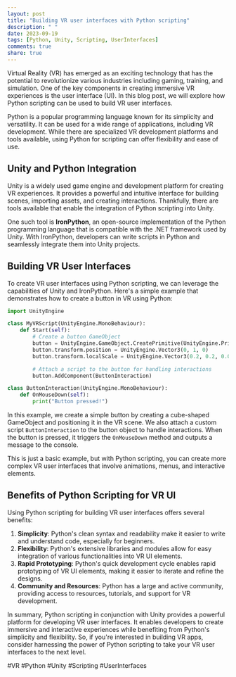 ```yaml
---
layout: post
title: "Building VR user interfaces with Python scripting"
description: " "
date: 2023-09-19
tags: [Python, Unity, Scripting, UserInterfaces]
comments: true
share: true
---
```


Virtual Reality (VR) has emerged as an exciting technology that has the potential to revolutionize various industries including gaming, training, and simulation. One of the key components in creating immersive VR experiences is the user interface (UI). In this blog post, we will explore how Python scripting can be used to build VR user interfaces.

Python is a popular programming language known for its simplicity and versatility. It can be used for a wide range of applications, including VR development. While there are specialized VR development platforms and tools available, using Python for scripting can offer flexibility and ease of use.

## Unity and Python Integration

Unity is a widely used game engine and development platform for creating VR experiences. It provides a powerful and intuitive interface for building scenes, importing assets, and creating interactions. Thankfully, there are tools available that enable the integration of Python scripting into Unity.

One such tool is **IronPython**, an open-source implementation of the Python programming language that is compatible with the .NET framework used by Unity. With IronPython, developers can write scripts in Python and seamlessly integrate them into Unity projects.

## Building VR User Interfaces

To create VR user interfaces using Python scripting, we can leverage the capabilities of Unity and IronPython. Here's a simple example that demonstrates how to create a button in VR using Python:

```python
import UnityEngine

class MyVRScript(UnityEngine.MonoBehaviour):
    def Start(self):
        # Create a button GameObject
        button = UnityEngine.GameObject.CreatePrimitive(UnityEngine.PrimitiveType.Cube)
        button.transform.position = UnityEngine.Vector3(0, 1, 0)
        button.transform.localScale = UnityEngine.Vector3(0.2, 0.2, 0.05)

        # Attach a script to the button for handling interactions
        button.AddComponent(ButtonInteraction)

class ButtonInteraction(UnityEngine.MonoBehaviour):
    def OnMouseDown(self):
        print("Button pressed!")
```

In this example, we create a simple button by creating a cube-shaped GameObject and positioning it in the VR scene. We also attach a custom script `ButtonInteraction` to the button object to handle interactions. When the button is pressed, it triggers the `OnMouseDown` method and outputs a message to the console.

This is just a basic example, but with Python scripting, you can create more complex VR user interfaces that involve animations, menus, and interactive elements.

## Benefits of Python Scripting for VR UI

Using Python scripting for building VR user interfaces offers several benefits:

1. **Simplicity**: Python's clean syntax and readability make it easier to write and understand code, especially for beginners.
2. **Flexibility**: Python's extensive libraries and modules allow for easy integration of various functionalities into VR UI elements.
3. **Rapid Prototyping**: Python's quick development cycle enables rapid prototyping of VR UI elements, making it easier to iterate and refine the designs.
4. **Community and Resources**: Python has a large and active community, providing access to resources, tutorials, and support for VR development.

In summary, Python scripting in conjunction with Unity provides a powerful platform for developing VR user interfaces. It enables developers to create immersive and interactive experiences while benefiting from Python's simplicity and flexibility. So, if you're interested in building VR apps, consider harnessing the power of Python scripting to take your VR user interfaces to the next level.

#VR #Python #Unity #Scripting #UserInterfaces